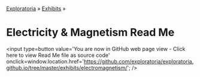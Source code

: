 [Exploratoria]( http://exploratoria.github.io ) &raquo; [Exhibits]( http://exploratoria.github.io/exhibits/ ) &raquo;

Electricity & Magnetism Read Me
====

<span style=display:none; >[You are now in GitHub source code view - Click here to view Read Me file as a web page]( http://exploratoria.github.io/exhibits/electromagnetism/index.html "View file as a web page." ) </span>
<input type=button value='You are now in GitHub web page view - Click here to view Read Me file as source code' onclick=window.location.href='https://github.com/exploratoria/exploratoria.github.io/tree/master/exhibits/electromagnetism/'; />


